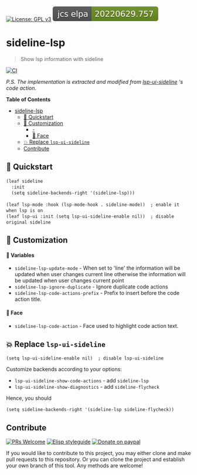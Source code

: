 [![License: GPL v3](https://img.shields.io/badge/License-GPL%20v3-blue.svg)](https://www.gnu.org/licenses/gpl-3.0)
[![JCS-ELPA](https://raw.githubusercontent.com/jcs-emacs/badges/master/elpa/v/sideline-lsp.svg)](https://jcs-emacs.github.io/jcs-elpa/#/sideline-lsp)

# sideline-lsp
> Show lsp information with sideline

[![CI](https://github.com/emacs-sideline/sideline-flycheck/actions/workflows/test.yml/badge.svg)](https://github.com/emacs-sideline/sideline-flycheck/actions/workflows/test.yml)

*P.S. The implementation is extracted and modified from [lsp-ui-sideline](https://github.com/emacs-lsp/lsp-ui#lsp-ui-sideline)
's code action*.

<!-- markdown-toc start - Don't edit this section. Run M-x markdown-toc-refresh-toc -->
**Table of Contents**

- [sideline-lsp](#sideline-lsp)
    - [🔨 Quickstart](#🔨-quickstart)
    - [🔧 Customization](#🔧-customization)
        - [-](#-)
        - [🧪 Face](#🧪-face)
    - [💥 Replace `lsp-ui-sideline`](#💥-replace-lsp-ui-sideline)
    - [Contribute](#contribute)

<!-- markdown-toc end -->

## 🔨 Quickstart

```elisp
(leaf sideline
  :init
  (setq sideline-backends-right '(sideline-lsp)))
  
(leaf lsp-mode :hook (lsp-mode-hook . sideline-mode))  ; enable it when lsp is on
(leaf lsp-ui :init (setq lsp-ui-sideline-enable nil))  ; disable original sideline
```

## 🔧 Customization

#### 🧪 Variables

* `sideline-lsp-update-mode` - When set to 'line' the information will be updated
when user changes current line otherwise the information will be updated when
user changes current point
* `sideline-lsp-ignore-duplicate` - Ignore duplicate code actions
* `sideline-lsp-code-actions-prefix` - Prefix to insert before the code action title.

#### 🧪 Face

* `sideline-lsp-code-action` - Face used to highlight code action text.

## 💥 Replace `lsp-ui-sideline`

```elisp
(setq lsp-ui-sideline-enable nil)  ; disable lsp-ui-sideline
```

Customize backends according to your options:

* `lsp-ui-sideline-show-code-actions` - add `sideline-lsp`
* `lsp-ui-sideline-show-diagnostics` - add `sideline-flycheck`

Hence, you should

```elisp
(setq sideline-backends-right '(sideline-lsp sideline-flycheck))
```

## Contribute

[![PRs Welcome](https://img.shields.io/badge/PRs-welcome-brightgreen.svg)](http://makeapullrequest.com)
[![Elisp styleguide](https://img.shields.io/badge/elisp-style%20guide-purple)](https://github.com/bbatsov/emacs-lisp-style-guide)
[![Donate on paypal](https://img.shields.io/badge/paypal-donate-1?logo=paypal&color=blue)](https://www.paypal.me/jcs090218)

If you would like to contribute to this project, you may either
clone and make pull requests to this repository. Or you can
clone the project and establish your own branch of this tool.
Any methods are welcome!
